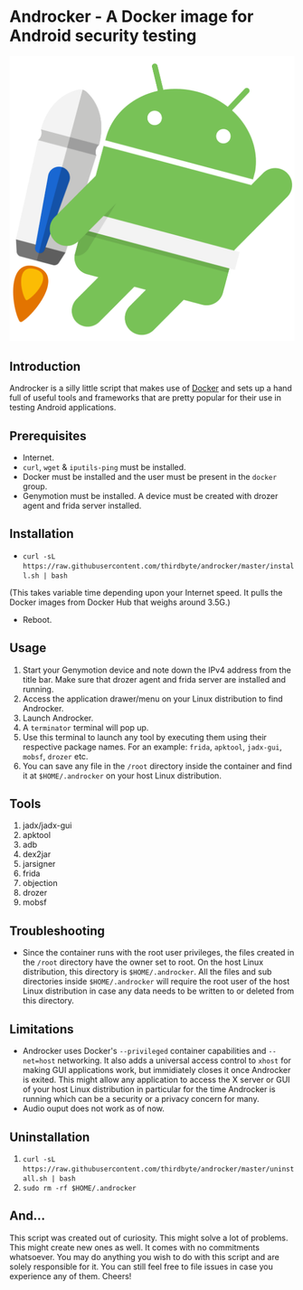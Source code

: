 # Androcker - A Docker image for Android security testing

![androcker](https://raw.githubusercontent.com/thirdbyte/androcker/master/androcker.png)

## Introduction

Androcker is a silly little script that makes use of [Docker](https://www.docker.com/) and sets up a hand full of useful tools and frameworks that are pretty popular for their use in testing Android applications.

## Prerequisites
+ Internet.
+ `curl`, `wget` & `iputils-ping` must be installed.
+ Docker must be installed and the user must be present in the `docker` group.
+ Genymotion must be installed. A device must be created with drozer agent and frida server installed. 

## Installation

+ `curl -sL https://raw.githubusercontent.com/thirdbyte/androcker/master/install.sh | bash`

(This takes variable time depending upon your Internet speed. It pulls the Docker images from Docker Hub that weighs around 3.5G.)

+ Reboot.

## Usage

1. Start your Genymotion device and note down the IPv4 address from the title bar. Make sure that drozer agent and frida server are installed and running.
2. Access the application drawer/menu on your Linux distribution to find Androcker.
2. Launch Androcker.
3. A `terminator` terminal will pop up.
4. Use this terminal to launch any tool by executing them using their respective package names. For an example: `frida`, `apktool`, `jadx-gui`, `mobsf`, `drozer` etc.
5. You can save any file in the `/root` directory inside the container and find it at `$HOME/.androcker` on your host Linux distribution.

## Tools

1. jadx/jadx-gui
2. apktool
3. adb
4. dex2jar
5. jarsigner
6. frida
7. objection
8. drozer
9. mobsf

## Troubleshooting

+ Since the container runs with the root user privileges, the files created in the `/root` directory have the owner set to root. On the host Linux distribution, this directory is `$HOME/.androcker`. All the files and sub directories inside `$HOME/.androcker` will require the root user of the host Linux distribution in case any data needs to be written to or deleted from this directory.

## Limitations

+ Androcker uses Docker's `--privileged` container capabilities and `--net=host` networking. It also adds a universal access control to `xhost` for making GUI applications work, but immidiately closes it once Androcker is exited. This might allow any application to access the X server or GUI of your host Linux distribution in particular for the time Androcker is running which can be a security or a privacy concern for many.
+ Audio ouput does not work as of now.

## Uninstallation

1. `curl -sL https://raw.githubusercontent.com/thirdbyte/androcker/master/uninstall.sh | bash`
2. `sudo rm -rf $HOME/.androcker`

## And...

This script was created out of curiosity. This might solve a lot of problems. This might create new ones as well. It comes with no commitments whatsoever. You may do anything you wish to do with this script and are solely responsible for it. You can still feel free to file issues in case you experience any of them. Cheers!
